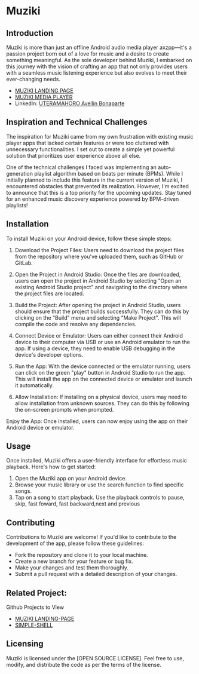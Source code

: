 # Muziki

## Introduction
Muziki is more than just an offline Android audio media player axzpp—it's a passion project born out of a love for music and a desire to create something meaningful. As the sole developer behind Muziki, I embarked on this journey with the vision of crafting an app that not only provides users with a seamless music listening experience but also evolves to meet their ever-changing needs.

- [MUZIKI LANDING PAGE](https://lively-entremet-79f585.netlify.app/)
- [MUZIKI MEDIA PLAYER](https://www.linkedin.com/posts/uteramahoro-avellin-bonaparte-b1b754261_activity-7183909792648732673-5Hnf?utm_source=share&utm_medium=member_desktop)
- LinkedIn: [UTERAMAHORO Avellin Bonaparte](https://www.linkedin.com/in/uteramahoro-avellin-bonaparte-b1b754261/)

## Inspiration and Technical Challenges
The inspiration for Muziki came from my own frustration with existing music player apps that lacked certain features or were too cluttered with unnecessary functionalities. I set out to create a simple yet powerful solution that prioritizes user experience above all else.

One of the technical challenges I faced was implementing an auto-generation playlist algorithm based on beats per minute (BPMs). While I initially planned to include this feature in the current version of Muziki, I encountered obstacles that prevented its realization. However, I'm excited to announce that this is a top priority for the upcoming updates. Stay tuned for an enhanced music discovery experience powered by BPM-driven playlists!

## Installation
To install Muziki on your Android device, follow these simple steps:

1. Download the Project Files: Users need to download the project files from the repository where you've uploaded them, such as GitHub or GitLab.

2. Open the Project in Android Studio: Once the files are downloaded, users can open the project in Android Studio by selecting "Open an existing Android Studio project" and navigating to the directory where the project files are located.

3. Build the Project: After opening the project in Android Studio, users should ensure that the project builds successfully. They can do this by clicking on the "Build" menu and selecting "Make Project". This will compile the code and resolve any dependencies.

4. Connect Device or Emulator: Users can either connect their Android device to their computer via USB or use an Android emulator to run the app. If using a device, they need to enable USB debugging in the device's developer options.

5. Run the App: With the device connected or the emulator running, users can click on the green "play" button in Android Studio to run the app. This will install the app on the connected device or emulator and launch it automatically.

6. Allow Installation: If installing on a physical device, users may need to allow installation from unknown sources. They can do this by following the on-screen prompts when prompted.

Enjoy the App: Once installed, users can now enjoy using the app on their Android device or emulator.

## Usage
Once installed, Muziki offers a user-friendly interface for effortless music playback. Here's how to get started:
1. Open the Muziki app on your Android device.
2. Browse your music library or use the search function to find specific songs.
3. Tap on a song to start playback. Use the playback controls to pause, skip, fast foward, fast backward,next and previous

## Contributing
Contributions to Muziki are welcome! If you'd like to contribute to the development of the app, please follow these guidelines:
- Fork the repository and clone it to your local machine.
- Create a new branch for your feature or bug fix.
- Make your changes and test them thoroughly.
- Submit a pull request with a detailed description of your changes.

## Related Project:
Github Projects to View
- [MUZIKI LANDING-PAGE](https://lively-entremet-79f585.netlify.app/)
- [SIMPLE-SHELL](https://github.com/Avellin003/simple_shell)

## Licensing
Muziki is licensed under the [OPEN SOURCE LICENSE]. Feel free to use, modify, and distribute the code as per the terms of the license.
